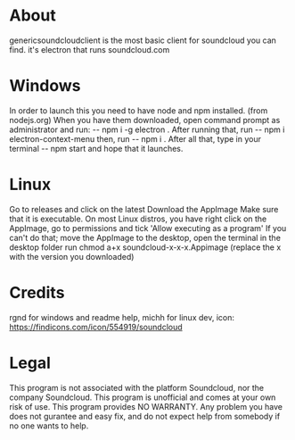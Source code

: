 # About
genericsoundcloudclient is the most basic client for soundcloud you can find. it's electron that runs soundcloud.com

# Windows
In order to launch this you need to have node and npm installed. (from nodejs.org)
When you have them downloaded, open command prompt as administrator and run:
-- npm i -g electron .
After running that, run 
-- npm i electron-context-menu
then, run
-- npm i .
After all that, type in your terminal
-- npm start
and hope that it launches.

# Linux
Go to releases and click on the latest 
Download the AppImage
Make sure that it is executable.
On most Linux distros, you have right click on the AppImage, go to permissions and tick 'Allow executing as a program'
If you can't do that;
move the AppImage to the desktop,
open the terminal in the desktop folder
run chmod a+x soundcloud-x-x-x.Appimage (replace the x with the version you downloaded) 

# Credits
rgnd for windows and readme help,
michh for linux dev,
icon: https://findicons.com/icon/554919/soundcloud

# Legal
This program is not associated with the platform Soundcloud, nor the company Soundcloud. This program is unofficial and comes at your own risk of use.
This program provides NO WARRANTY. Any problem you have does not gurantee and easy fix, and do not expect help from somebody if no one wants to help.